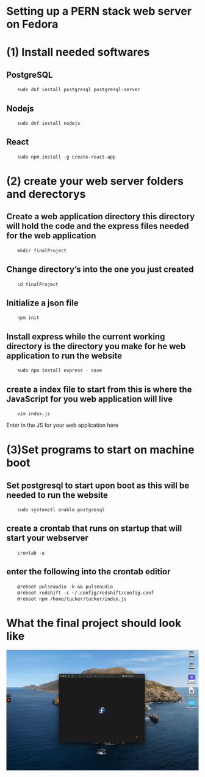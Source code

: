 
# Setting up a PERN stack web server on Fedora

# (1) Install needed softwares

## PostgreSQL
        sudo dnf install postgresql postgresql-server

## Nodejs

        sudo dnf install nodejs

## React

        sudo npm install -g create-react-app

# (2) create your web server folders and derectorys 

## Create a web application directory this directory will hold the code and the express files needed for the web application

        mkdir finalProject

## Change directory’s into the one you just created

        cd finalProject

## Initialize a json file

        npm init

## Install express while the current working directory is the directory you make for he web application to run the website

        sudo npm install express - save

## create a index file to start from this is where the JavaScript for you web application will live
        vim index.js
Enter in the JS for your web application here

# (3)Set programs to start on machine boot

## Set postgresql to start upon boot as this will be needed to run the website
        sudo systemctl enable postgresql

## create a crontab that runs on startup that will start your webserver
        crontab -e

## enter the following into the crontab editior
        @reboot pulseaudio -k && pulseaudio 
        @reboot redshift -c ~/.config/redshift/config.conf
        @reboot npm /home/tucker/tucker/index.js

# What the final project should look like

<img src="finalPERN.gif" width="700" />